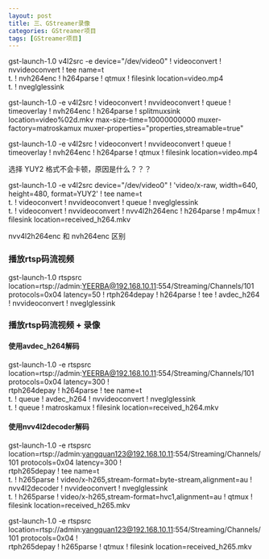 ```yaml
---
layout: post
title: 三、GStreamer录像
categories: GStreamer项目
tags: [GStreamer项目]
---
```


gst-launch-1.0 v4l2src -e device="/dev/video0" ! videoconvert !  nvvideoconvert ! tee name=t \
t. ! nvh264enc ! h264parse ! qtmux ! filesink location=video.mp4 \
t. ! nveglglessink

gst-launch-1.0 -e v4l2src ! videoconvert ! nvvideoconvert ! queue ! timeoverlay ! nvh264enc ! h264parse ! splitmuxsink location=video%02d.mkv max-size-time=10000000000 muxer-factory=matroskamux muxer-properties="properties,streamable=true"

gst-launch-1.0 -e v4l2src ! videoconvert ! nvvideoconvert ! queue ! timeoverlay ! nvh264enc ! h264parse ! qtmux ! filesink location=video.mp4

选择 YUY2 格式不会卡顿，原因是什么？？？

gst-launch-1.0 -e v4l2src device="/dev/video0" ! 'video/x-raw, width=640, height=480, format=YUY2'  ! tee name=t \
t. ! videoconvert ! nvvideoconvert ! queue ! nveglglessink \
t. ! videoconvert ! nvvideoconvert ! nvv4l2h264enc ! h264parse ! mp4mux ! filesink location=received_h264.mkv

nvv4l2h264enc 和 nvh264enc 区别


### 播放rtsp码流视频

gst-launch-1.0 rtspsrc location=rtsp://admin:YEERBA@192.168.10.11:554/Streaming/Channels/101 protocols=0x04 latency=50 ! rtph264depay ! h264parse ! tee ! avdec_h264 ! nvvideoconvert ! nveglglessink

### 播放rtsp码流视频 + 录像

#### 使用avdec_h264解码

gst-launch-1.0 -e rtspsrc location=rtsp://admin:YEERBA@192.168.10.11:554/Streaming/Channels/101 protocols=0x04 latency=300 ! \
rtph264depay ! h264parse ! tee name=t \
t. ! queue ! avdec_h264 ! nvvideoconvert ! nveglglessink \
t. ! queue ! matroskamux ! filesink location=received_h264.mkv

#### 使用nvv4l2decoder解码

gst-launch-1.0 -e rtspsrc location=rtsp://admin:yangquan123@192.168.10.11:554/Streaming/Channels/101 protocols=0x04 latency=300 ! \
rtph265depay ! tee name=t \
t. ! h265parse ! video/x-h265,stream-format=byte-stream,alignment=au ! nvv4l2decoder ! nvvideoconvert ! nveglglessink \
t. ! h265parse ! video/x-h265,stream-format=hvc1,alignment=au ! qtmux ! filesink location=received_h265.mkv

gst-launch-1.0 -e rtspsrc location=rtsp://admin:yangquan123@192.168.10.11:554/Streaming/Channels/101 protocols=0x04 ! \
rtph265depay ! h265parse ! qtmux ! filesink location=received_h265.mkv

